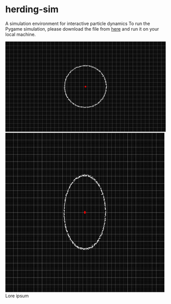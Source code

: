 # herding-sim
A simulation environment for interactive particle dynamics
To run the Pygame simulation, please download the file from [here](https://github.com/yago-mendoza/herding-sim/blob/main/boid_modeling.py) and run it on your local machine.

![repulsion_example](https://github.com/yago-mendoza/herding-sim/blob/main/ressources/repulsion_example.gif)
<img src="https://github.com/yago-mendoza/herding-sim/blob/main/ressources/repulsion_example.gif" alt="Your GIF" width="500" height="500" loop="true">
Lore ipsum
